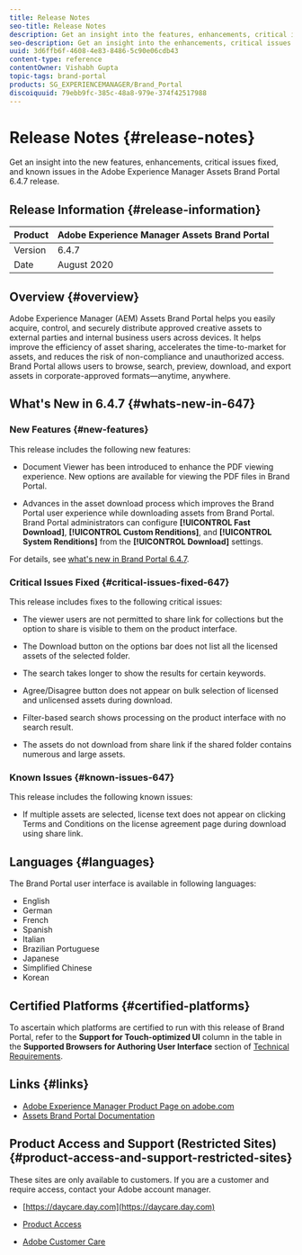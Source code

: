 ```yaml
---
title: Release Notes
seo-title: Release Notes
description: Get an insight into the features, enhancements, critical issues fixed, and known issues in the Adobe Experience Manager Assets Brand Portal 6.4.7 release.
seo-description: Get an insight into the enhancements, critical issues fixed, and known issues in the Adobe Experience Manager Assets Brand Portal 6.4.7 release.
uuid: 3d6ffb6f-4608-4e83-8486-5c90e06cdb43
content-type: reference
contentOwner: Vishabh Gupta
topic-tags: brand-portal
products: SG_EXPERIENCEMANAGER/Brand_Portal
discoiquuid: 79ebb9fc-385c-48a8-979e-374f42517988
---
```


# Release Notes {#release-notes}

Get an insight into the new features, enhancements, critical issues fixed, and known issues in the Adobe Experience Manager Assets Brand Portal 6.4.7 release.

## Release Information {#release-information}

| Product |Adobe Experience Manager Assets Brand Portal |
|---|---|
| Version | 6.4.7|
| Date | August 2020 |

## Overview {#overview}

Adobe Experience Manager (AEM) Assets Brand Portal helps you easily acquire, control, and securely distribute approved creative assets to external parties and internal business users across devices. It helps improve the efficiency of asset sharing, accelerates the time-to-market for assets, and reduces the risk of non-compliance and unauthorized access. Brand Portal allows users to browse, search, preview, download, and export assets in corporate-approved formats—anytime, anywhere.

## What's New in 6.4.7 {#whats-new-in-647}

### New Features {#new-features}

This release includes the following new features:

* Document Viewer has been introduced to enhance the PDF viewing experience. New options are available for viewing the PDF files in Brand Portal.

<!--
* Download Settings configuration to configure asset download from Brand Portal. Fast download, custom renditions, and system renditions are the available configurations. 
-->

* Advances in the asset download process which improves the Brand Portal user experience while downloading assets from Brand Portal. Brand Portal administrators can configure **[!UICONTROL Fast Download]**, **[!UICONTROL Custom Renditions]**, and **[!UICONTROL System Renditions]** from the **[!UICONTROL Download]** settings. 

For details, see [what's new in Brand Portal 6.4.7](whats-new.md). 

### Critical Issues Fixed {#critical-issues-fixed-647}

This release includes fixes to the following critical issues:

* The viewer users are not permitted to share link for collections but the option to share is visible to them on the product interface.

* The Download button on the options bar does not list all the licensed assets of the selected folder.

* The search takes longer to show the results for certain keywords.

* Agree/Disagree button does not appear on bulk selection of licensed and unlicensed assets during download.

* Filter-based search shows processing on the product interface with no search result. 

* The assets do not download from share link if the shared folder contains numerous and large assets.


### Known Issues {#known-issues-647}

This release includes the following known issues:

* If multiple assets are selected, license text does not appear on clicking Terms and Conditions on the license agreement page during download using share link.   



## Languages {#languages}

The Brand Portal user interface is available in following languages:

* English
* German
* French
* Spanish
* Italian
* Brazilian Portuguese
* Japanese
* Simplified Chinese
* Korean

## Certified Platforms {#certified-platforms}

To ascertain which platforms are certified to run with this release of Brand Portal, refer to the **Support for Touch-optimized UI** column in the table in the **Supported Browsers for Authoring User Interface** section of [Technical Requirements](https://helpx.adobe.com/experience-manager/6-4/sites/deploying/using/technical-requirements.html).

## Links {#links}

* [Adobe Experience Manager Product Page on adobe.com](http://www.adobe.com/in/marketing-cloud/experience-manager.html)
* [Assets Brand Portal Documentation](https://helpx.adobe.com/experience-manager/brand-portal/user-guide.html)

## Product Access and Support (Restricted Sites) {#product-access-and-support-restricted-sites}

These sites are only available to customers. If you are a customer and require access, contact your Adobe account manager.

* [https://daycare.day.com](https://daycare.day.com) 

* [Product Access](https://login.marketing.adobe.com)

* [Adobe Customer Care](https://helpx.adobe.com/contact.html)
